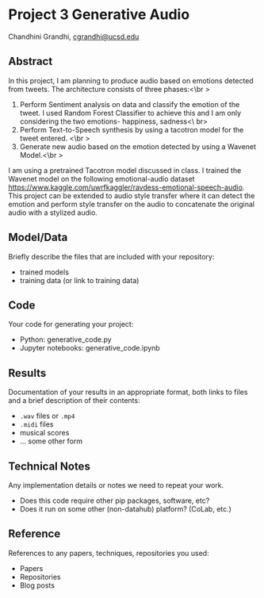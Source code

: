 # Project 3 Generative Audio

Chandhini Grandhi, cgrandhi@ucsd.edu


## Abstract

In this project, I am planning to produce audio based on emotions detected from tweets. The architecture consists of three phases:<\br >
1. Perform Sentiment analysis on data and classify the emotion of the tweet. I used Random Forest Classifier to achieve this and I am only considering the two emotions- happiness, sadness<\ br>
2. Perform Text-to-Speech synthesis by using a tacotron model for the tweet entered. <\br >
3. Generate new audio based on the emotion detected by using a Wavenet Model.<\br >

I am using a pretrained Tacotron model discussed in class. I trained the Wavenet model on the following emotional-audio dataset https://www.kaggle.com/uwrfkaggler/ravdess-emotional-speech-audio. This project can be extended to audio style transfer where it can detect the emotion and perform style transfer on the audio to concatenate the original audio with a stylized audio. 

## Model/Data

Briefly describe the files that are included with your repository:
- trained models
- training data (or link to training data)

## Code

Your code for generating your project:
- Python: generative_code.py
- Jupyter notebooks: generative_code.ipynb

## Results

Documentation of your results in an appropriate format, both links to files and a brief description of their contents:
- `.wav` files or `.mp4`
- `.midi` files
- musical scores
- ... some other form

## Technical Notes

Any implementation details or notes we need to repeat your work. 
- Does this code require other pip packages, software, etc?
- Does it run on some other (non-datahub) platform? (CoLab, etc.)

## Reference

References to any papers, techniques, repositories you used:
- Papers
- Repositories
- Blog posts
